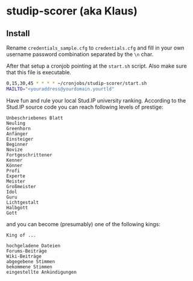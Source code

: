 # studip-scorer (aka Klaus)
## Install

Rename ```credentials_sample.cfg``` to ```credentials.cfg``` and fill in your own username password combination separated by the ```\n``` char.

After that setup a cronjob pointing at the ```start.sh``` script. Also make sure that this file is executable.

```bash
0,15,30,45 * * * * ~/cronjobs/studip-scorer/start.sh
MAILTO="<youraddress@yourdomain.yourtld"
```

Have fun and rule your local Stud.IP university ranking. According to the Stud.IP source code you can reach following levels of prestige: 

```
Unbeschriebenes Blatt
Neuling
Greenhorn
Anfänger 
Einsteiger
Beginner 
Novize
Fortgeschrittener
Kenner
Könner 
Profi
Experte
Meister
Großmeister
Idol
Guru
Lichtgestalt
Halbgott
Gott
```

and you can become (presumably) one of the following kings: 

```
King of ...

hochgeladene Dateien
Forums-Beiträge
Wiki-Beiträge
abgegebene Stimmen
bekommene Stimmen
eingestellte Ankündigungen
```


